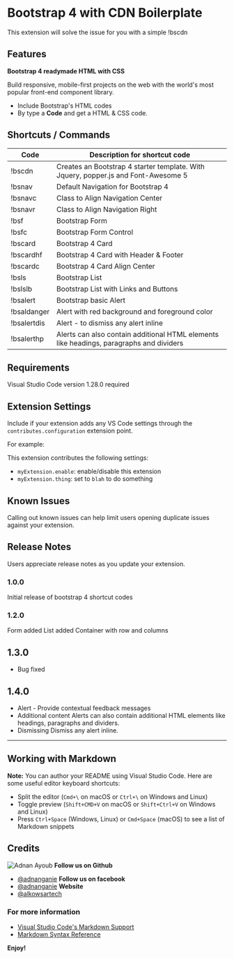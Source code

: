 # Bootstrap 4 with CDN Boilerplate

This extension will solve the issue for you with a simple !bscdn

## Features

**Bootstrap 4 readymade HTML with CSS**

Build responsive, mobile-first projects on the web with the world's most popular front-end component library.

- Include Bootstrap's HTML codes
- By type a **Code** and get a HTML & CSS code.

## Shortcuts / Commands

| Code      	| Description for shortcut code |
| -------------------------  | ----------------------------------------------------- |
| !bscdn      	| Creates an Bootstrap 4 starter template. With Jquery, popper.js and Font-Awesome 5 
| !bsnav     	| Default Navigation for Bootstrap 4 |
| !bsnavc    	| Class to Align Navigation Center   |
| !bsnavr    	| Class to Align Navigation Right    |                                 
| !bsf    	    | Bootstrap Form |
| !bsfc    	    | Bootstrap Form Control |
| !bscard       | Bootstrap 4 Card  |
| !bscardhf     | Bootstrap 4 Card with Header & Footer  |
| !bscardc      | Bootstrap 4 Card Align Center   |
| !bsls         | Bootstrap List  |
| !bslslb       | Bootstrap List with Links and Buttons  |
| !bsalert      | Bootstrap basic Alert |
| !bsaldanger   | Alert with red background and foreground color |
| !bsalertdis   | Alert -  to dismiss any alert inline |
| !bsalerthp    | Alerts can also contain additional HTML elements like headings, paragraphs and dividers |

## Requirements

Visual Studio Code version 1.28.0 required

## Extension Settings

Include if your extension adds any VS Code settings through the `contributes.configuration` extension point.

For example:

This extension contributes the following settings:

* `myExtension.enable`: enable/disable this extension
* `myExtension.thing`: set to `blah` to do something

## Known Issues

Calling out known issues can help limit users opening duplicate issues against your extension.

## Release Notes

Users appreciate release notes as you update your extension.

### 1.0.0

Initial release of bootstrap 4 shortcut codes

### 1.2.0

Form added
List added
Container with row and columns

## 1.3.0
- Bug fixed

## 1.4.0
- Alert - Provide contextual feedback messages
- Additional content
    Alerts can also contain additional HTML elements like headings, paragraphs and dividers.
- Dismissing
    Dismiss any alert inline.

-----------------------------------------------------------------------------------------------------------

## Working with Markdown

**Note:** You can author your README using Visual Studio Code.  Here are some useful editor keyboard shortcuts:

* Split the editor (`Cmd+\` on macOS or `Ctrl+\` on Windows and Linux)
* Toggle preview (`Shift+CMD+V` on macOS or `Shift+Ctrl+V` on Windows and Linux)
* Press `Ctrl+Space` (Windows, Linux) or `Cmd+Space` (macOS) to see a list of Markdown snippets

## Credits
![Adnan Ayoub](https://avatars1.githubusercontent.com/u/15443192?s=40&v=4)
**Follow us on Github**
- [@adnanganie](https://github.com/adnanganie)
**Follow us on facebook**
- [@adnanganie](https://facebook.com/adnanganie)
**Website**
- [@alkowsartech](https://alkowsartech.com)

### For more information

* [Visual Studio Code's Markdown Support](http://code.visualstudio.com/docs/languages/markdown)
* [Markdown Syntax Reference](https://help.github.com/articles/markdown-basics/)

**Enjoy!**
